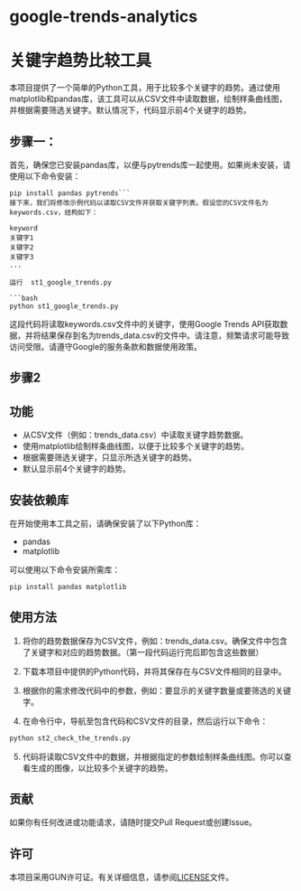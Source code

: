 # google-trends-analytics
# 关键字趋势比较工具

本项目提供了一个简单的Python工具，用于比较多个关键字的趋势。通过使用matplotlib和pandas库，该工具可以从CSV文件中读取数据，绘制样条曲线图，并根据需要筛选关键字。默认情况下，代码显示前4个关键字的趋势。

## 步骤一：

首先，确保您已安装pandas库，以便与pytrends库一起使用。如果尚未安装，请使用以下命令安装：
```
pip install pandas pytrends```
接下来，我们将修改示例代码以读取CSV文件并获取关键字列表。假设您的CSV文件名为keywords.csv，结构如下：

keyword
关键字1
关键字2
关键字3
...

运行  st1_google_trends.py

```bash
python st1_google_trends.py
```
这段代码将读取keywords.csv文件中的关键字，使用Google Trends API获取数据，并将结果保存到名为trends_data.csv的文件中。请注意，频繁请求可能导致访问受限。请遵守Google的服务条款和数据使用政策。

## 步骤2
## 功能

- 从CSV文件（例如：trends_data.csv）中读取关键字趋势数据。
- 使用matplotlib绘制样条曲线图，以便于比较多个关键字的趋势。
- 根据需要筛选关键字，只显示所选关键字的趋势。
- 默认显示前4个关键字的趋势。

## 安装依赖库

在开始使用本工具之前，请确保安装了以下Python库：

- pandas
- matplotlib

可以使用以下命令安装所需库：

```bash
pip install pandas matplotlib
```

## 使用方法

1. 将你的趋势数据保存为CSV文件，例如：trends_data.csv。确保文件中包含了关键字和对应的趋势数据。（第一段代码运行完后即包含这些数据）

2. 下载本项目中提供的Python代码，并将其保存在与CSV文件相同的目录中。

3. 根据你的需求修改代码中的参数，例如：要显示的关键字数量或要筛选的关键字。

4. 在命令行中，导航至包含代码和CSV文件的目录，然后运行以下命令：

```bash
python st2_check_the_trends.py
```

5. 代码将读取CSV文件中的数据，并根据指定的参数绘制样条曲线图。你可以查看生成的图像，以比较多个关键字的趋势。

## 贡献

如果你有任何改进或功能请求，请随时提交Pull Request或创建Issue。

## 许可

本项目采用GUN许可证。有关详细信息，请参阅[LICENSE](LICENSE)文件。
